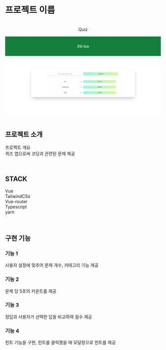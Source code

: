 

# 프로젝트 이름

<p align="center">
  <br>
  Quiz

![Quiz Thumbnail](./public/quiz.png)  
  <br>
</p>


## 프로젝트 소개

<p align="justify">
프로젝트 개요
<br>
퀴즈 앱으로써 코딩과 관련된 문제 제공
</p>

<br>

## STACK

Vue
<br>
TailwindCSs
<br>
Vue-router
<br>
Typescript
<br>
yarn

<br>

## 구현 기능

### 기능 1
사용자 설정에 맞추어 문제 개수, 카테고리 기능 제공
### 기능 2
문제 당 5초의 카운트를 제공
### 기능 3
정답과 사용자가 선택한 답을 비교하여 점수 제공
### 기능 4
힌트 기능을 구현, 힌트를 클릭했을 때 모달창으로 힌트를 제공
<br>


<p align="justify">

</p>

<br>


